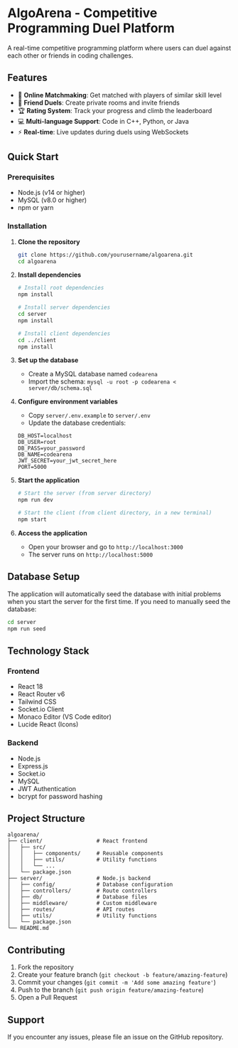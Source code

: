 # AlgoArena - Competitive Programming Duel Platform

A real-time competitive programming platform where users can duel against each other or friends in coding challenges.

## Features

- 🎯 **Online Matchmaking**: Get matched with players of similar skill level
- 👥 **Friend Duels**: Create private rooms and invite friends
- 🏆 **Rating System**: Track your progress and climb the leaderboard
- 💻 **Multi-language Support**: Code in C++, Python, or Java
- ⚡ **Real-time**: Live updates during duels using WebSockets

## Quick Start

### Prerequisites

- Node.js (v14 or higher)
- MySQL (v8.0 or higher)
- npm or yarn

### Installation

1. **Clone the repository**
   ```bash
   git clone https://github.com/yourusername/algoarena.git
   cd algoarena
   ```

2. **Install dependencies**
   ```bash
   # Install root dependencies
   npm install
   
   # Install server dependencies
   cd server
   npm install
   
   # Install client dependencies
   cd ../client
   npm install
   ```

3. **Set up the database**
   - Create a MySQL database named `codearena`
   - Import the schema: `mysql -u root -p codearena < server/db/schema.sql`

4. **Configure environment variables**
   - Copy `server/.env.example` to `server/.env`
   - Update the database credentials:
   ```env
   DB_HOST=localhost
   DB_USER=root
   DB_PASS=your_password
   DB_NAME=codearena
   JWT_SECRET=your_jwt_secret_here
   PORT=5000
   ```

5. **Start the application**
   ```bash
   # Start the server (from server directory)
   npm run dev
   
   # Start the client (from client directory, in a new terminal)
   npm start
   ```

6. **Access the application**
   - Open your browser and go to `http://localhost:3000`
   - The server runs on `http://localhost:5000`

## Database Setup

The application will automatically seed the database with initial problems when you start the server for the first time. If you need to manually seed the database:

```bash
cd server
npm run seed
```

## Technology Stack

### Frontend
- React 18
- React Router v6
- Tailwind CSS
- Socket.io Client
- Monaco Editor (VS Code editor)
- Lucide React (Icons)

### Backend
- Node.js
- Express.js
- Socket.io
- MySQL
- JWT Authentication
- bcrypt for password hashing

## Project Structure

```
algoarena/
├── client/                 # React frontend
│   ├── src/
│   │   ├── components/     # Reusable components
│   │   ├── utils/          # Utility functions
│   │   └── ...
│   └── package.json
├── server/                 # Node.js backend
│   ├── config/             # Database configuration
│   ├── controllers/        # Route controllers
│   ├── db/                 # Database files
│   ├── middleware/         # Custom middleware
│   ├── routes/             # API routes
│   ├── utils/              # Utility functions
│   └── package.json
└── README.md
```

## Contributing

1. Fork the repository
2. Create your feature branch (`git checkout -b feature/amazing-feature`)
3. Commit your changes (`git commit -m 'Add some amazing feature'`)
4. Push to the branch (`git push origin feature/amazing-feature`)
5. Open a Pull Request


## Support

If you encounter any issues, please file an issue on the GitHub repository.
